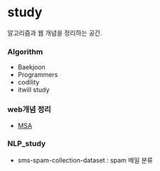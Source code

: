 # study
알고리즘과 웹 개념을 정리하는 공간.   

### Algorithm
- Baekjoon
- Programmers
- codility
- itwill study

### web개념 정리
- [MSA](./web개념정리/MSA개념.md)


### NLP_study
- sms-spam-collection-dataset : spam 메일 분류
